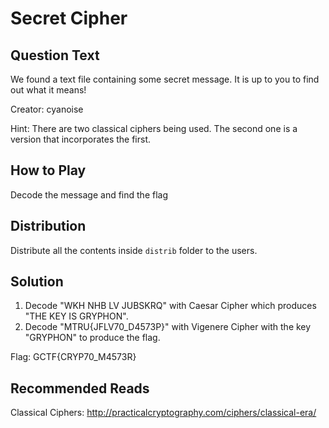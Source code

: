 # Secret Cipher

## Question Text
We found a text file containing some secret message. It is up to you to find out what it means!

Creator: cyanoise

Hint: There are two classical ciphers being used. The second one is a version that incorporates the first.

## How to Play
Decode the message and find the flag

## Distribution
Distribute all the contents inside `distrib` folder to the users.

## Solution
1. Decode "WKH NHB LV JUBSKRQ" with Caesar Cipher which produces "THE KEY IS GRYPHON".
2. Decode "MTRU{JFLV70_D4573P}" with Vigenere Cipher with the key "GRYPHON" to produce the flag.

Flag: GCTF{CRYP70_M4573R}

## Recommended Reads
Classical Ciphers: http://practicalcryptography.com/ciphers/classical-era/
